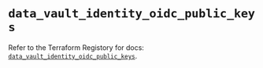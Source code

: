 # `data_vault_identity_oidc_public_keys`

Refer to the Terraform Registory for docs: [`data_vault_identity_oidc_public_keys`](https://registry.terraform.io/providers/hashicorp/vault/3.22.0/docs/data-sources/identity_oidc_public_keys).
